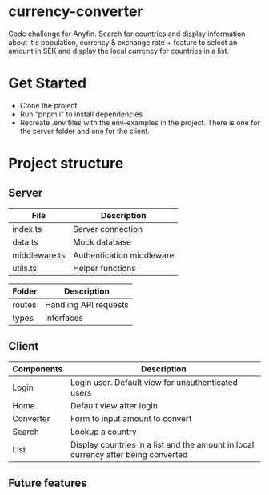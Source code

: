 # currency-converter

Code challenge for Anyfin. Search for countries and display information about it's population, currency &amp; exchange rate + feature to select an amount in SEK and display the local currency for countries in a list.

# Get Started

- Clone the project
- Run "pnpm i" to install dependencies
- Recreate .env files with the env-examples in the project. There is one for the server folder and one for the client.

# Project structure

## Server

| File          | Description               |
| ------------- | ------------------------- |
| index.ts      | Server connection         |
| data.ts       | Mock database             |
| middleware.ts | Authentication middleware |
| utils.ts      | Helper functions          |

| Folder | Description           |
| ------ | --------------------- |
| routes | Handling API requests |
| types  | Interfaces            |

## Client

| Components | Description                                                                        |
| ---------- | ---------------------------------------------------------------------------------- |
| Login      | Login user. Default view for unauthenticated users                                 |
| Home       | Default view after login                                                           |
| Converter  | Form to input amount to convert                                                    |
| Search     | Lookup a country                                                                   |
| List       | Display countries in a list and the amount in local currency after being converted |

## Future features
